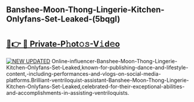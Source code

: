 ## Banshee-Moon-Thong-Lingerie-Kitchen-Onlyfans-Set-Leaked-(5bqgl)


# <h2><a href="https://mediaupload.pro?-19M">🔗👉 🔴 Private-P𝚑ot𝚘𝚜-V𝚒d𝚎o</a></h2>

[![NEW UPDATED](https://i.imgur.com/0qMVB7G.gif)](https://mediaupload.pro?-19M)
Online-influencer-Banshee-Moon-Thong-Lingerie-Kitchen-Onlyfans-Set-Leaked,known-for-publishing-dance-and-lifestyle-content,-including-performances-and-vlogs-on-social-media-platforms.Brilliant-ventriloquist-assistant-Banshee-Moon-Thong-Lingerie-Kitchen-Onlyfans-Set-Leaked,celebrated-for-their-exceptional-abilities-and-accomplishments-in-assisting-ventriloquists.  